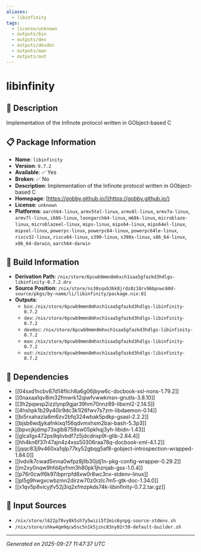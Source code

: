 ```yaml
---
aliases:
  - libinfinity
tags:
  - license/unknown
  - outputs/bin
  - outputs/dev
  - outputs/devdoc
  - outputs/man
  - outputs/out
---
```


# libinfinity

## 📝 Description

Implementation of the Infinote protocol written in GObject-based C

## 📋 Package Information

- **Name**: `libinfinity`
- **Version**: `0.7.2`
- **Available**: ✅ Yes
- **Broken**: ✅ No
- **Description**: Implementation of the Infinote protocol written in GObject-based C
- **Homepage**: [https://gobby.github.io/](https://gobby.github.io/)
- **License**: `unknown`
- **Platforms**: `aarch64-linux`, `armv5tel-linux`, `armv6l-linux`, `armv7a-linux`, `armv7l-linux`, `i686-linux`, `loongarch64-linux`, `m68k-linux`, `microblaze-linux`, `microblazeel-linux`, `mips-linux`, `mips64-linux`, `mips64el-linux`, `mipsel-linux`, `powerpc-linux`, `powerpc64-linux`, `powerpc64le-linux`, `riscv32-linux`, `riscv64-linux`, `s390-linux`, `s390x-linux`, `x86_64-linux`, `x86_64-darwin`, `aarch64-darwin`

## 🔧 Build Information

- **Derivation Path**: `/nix/store/6pcwb9mmn8mhxch1saa5gfazkd3hdlgs-libinfinity-0.7.2.drv`
- **Source Position**: `/nix/store/ns30sqxb36k8jrds8z18rv96bpnwc60d-source/pkgs/by-name/li/libinfinity/package.nix:81`
- **Outputs**:
  - `bin`:  `/nix/store/6pcwb9mmn8mhxch1saa5gfazkd3hdlgs-libinfinity-0.7.2`
  - `dev`:  `/nix/store/6pcwb9mmn8mhxch1saa5gfazkd3hdlgs-libinfinity-0.7.2`
  - `devdoc`:  `/nix/store/6pcwb9mmn8mhxch1saa5gfazkd3hdlgs-libinfinity-0.7.2`
  - `man`:  `/nix/store/6pcwb9mmn8mhxch1saa5gfazkd3hdlgs-libinfinity-0.7.2`
  - `out`:  `/nix/store/6pcwb9mmn8mhxch1saa5gfazkd3hdlgs-libinfinity-0.7.2`

## 🔗 Dependencies

- [[04sxd1ncbv87d14flich8a6g06jbyw6c-docbook-xsl-nons-1.79.2]]
- [[0naxaa1qv8im32fmwrk12qiwfvwwkmsn-gnutls-3.8.10]]
- [[3h2pqwsp2izzlynp9gjar39hm70nnz89-libxml2-2.14.5]]
- [[4hshpk1b29y40ir9dc3k1l26fwv7s7zm-libdaemon-0.14]]
- [[bi5rxahazla8m6zv2bfq324wbak5pdkp-gsasl-2.2.2]]
- [[bjsb6wdjykafnkixq156qdvmxhsm2bai-bash-5.3p3]]
- [[bpvcjkjdmp73xglb8759sw05pkhqj3yh-libidn-1.43]]
- [[glca1gx472ps9qlivbdf7z5jdcdnsp9l-glib-2.84.4]]
- [[hh4kn6f37r47ajn4z4xss50306raa78q-docbook-xml-4.1.2]]
- [[jqqc83j9v460xa1qlp77ky52gbqg5af8-gobject-introspection-wrapped-1.84.0]]
- [[lvdvlk7cwad5mna0wfpz8jllb30jdj1n-pkg-config-wrapper-0.29.2]]
- [[m2xy0nqw9hfd4jxfnm3h80pk1jhznjab-gss-1.0.4]]
- [[p76r0cwlf6k97ibprrpfd8xw0r8wc3nx-stdenv-linux]]
- [[pl5g9hwgxcwbzmn2dirzw70z0rzlc7m5-gtk-doc-1.34.0]]
- [[x1qv5p8vicyjfv52j3iq2xfmzpkds74k-libinfinity-0.7.2.tar.gz]]

## 📁 Input Sources

- `/nix/store/l622p70vy8k5sh7y5wizi5f2mic6ynpg-source-stdenv.sh`
- `/nix/store/shkw4qm9qcw5sc5n1k5jznc83ny02r39-default-builder.sh`

---
*Generated on 2025-09-27 11:47:37 UTC*
